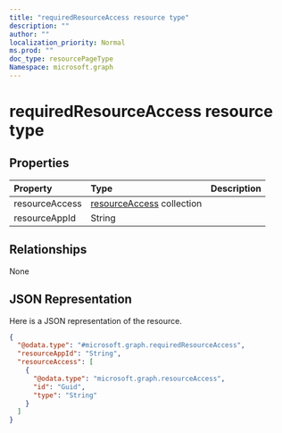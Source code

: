 ```yaml
---
title: "requiredResourceAccess resource type"
description: ""
author: ""
localization_priority: Normal
ms.prod: ""
doc_type: resourcePageType
Namespace: microsoft.graph
---
```



# requiredResourceAccess resource type



## Properties
|Property|Type|Description|
|:---|:---|:---|
|resourceAccess|[resourceAccess](../resources/resourceAccess.md) collection||
|resourceAppId|String||

## Relationships
None

## JSON Representation
Here is a JSON representation of the resource.
<!-- {
  "blockType": "resource",
  "@odata.type": "microsoft.graph.requiredResourceAccess"
}
-->
``` json
{
  "@odata.type": "#microsoft.graph.requiredResourceAccess",
  "resourceAppId": "String",
  "resourceAccess": [
    {
      "@odata.type": "microsoft.graph.resourceAccess",
      "id": "Guid",
      "type": "String"
    }
  ]
}
```

